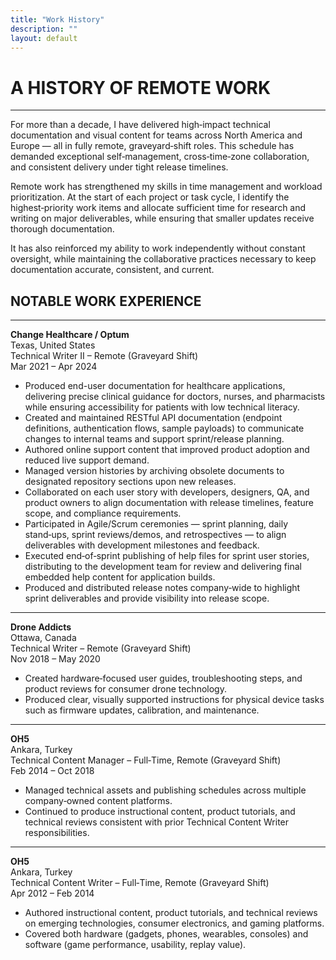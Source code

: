 ```yaml
---
title: "Work History"
description: ""
layout: default
---
```


# **A HISTORY OF REMOTE WORK**
---

For more than a decade, I have delivered high‑impact technical documentation and visual content for teams across North America and Europe — all in fully remote, graveyard‑shift roles. This schedule has demanded exceptional self‑management, cross‑time‑zone collaboration, and consistent delivery under tight release timelines.

Remote work has strengthened my skills in time management and workload prioritization. At the start of each project or task cycle, I identify the highest‑priority work items and allocate sufficient time for research and writing on major deliverables, while ensuring that smaller updates receive thorough documentation.

It has also reinforced my ability to work independently without constant oversight, while maintaining the collaborative practices necessary to keep documentation accurate, consistent, and current.


## **NOTABLE WORK EXPERIENCE**
---

**Change Healthcare / Optum**  
Texas, United States  
Technical Writer II – Remote (Graveyard Shift)  
Mar 2021 – Apr 2024  

- Produced end-user documentation for healthcare applications, delivering precise clinical guidance for doctors, nurses, and pharmacists while ensuring accessibility for patients with low technical literacy.  
- Created and maintained RESTful API documentation (endpoint definitions, authentication flows, sample payloads) to communicate changes to internal teams and support sprint/release planning.  
- Authored online support content that improved product adoption and reduced live support demand.  
- Managed version histories by archiving obsolete documents to designated repository sections upon new releases.  
- Collaborated on each user story with developers, designers, QA, and product owners to align documentation with release timelines, feature scope, and compliance requirements.  
- Participated in Agile/Scrum ceremonies — sprint planning, daily stand‑ups, sprint reviews/demos, and retrospectives — to align deliverables with development milestones and feedback.  
- Executed end‑of‑sprint publishing of help files for sprint user stories, distributing to the development team for review and delivering final embedded help content for application builds.  
- Produced and distributed release notes company‑wide to highlight sprint deliverables and provide visibility into release scope.  

---

**Drone Addicts**  
Ottawa, Canada  
Technical Writer – Remote (Graveyard Shift)  
Nov 2018 – May 2020  

- Created hardware‑focused user guides, troubleshooting steps, and product reviews for consumer drone technology.  
- Produced clear, visually supported instructions for physical device tasks such as firmware updates, calibration, and maintenance.  

---

**OH5**  
Ankara, Turkey  
Technical Content Manager – Full‑Time, Remote (Graveyard Shift)  
Feb 2014 – Oct 2018  

- Managed technical assets and publishing schedules across multiple company‑owned content platforms.  
- Continued to produce instructional content, product tutorials, and technical reviews consistent with prior Technical Content Writer responsibilities.  

---

**OH5**  
Ankara, Turkey  
Technical Content Writer – Full‑Time, Remote (Graveyard Shift)  
Apr 2012 – Feb 2014  

- Authored instructional content, product tutorials, and technical reviews on emerging technologies, consumer electronics, and gaming platforms.  
- Covered both hardware (gadgets, phones, wearables, consoles) and software (game performance, usability, replay value).  
